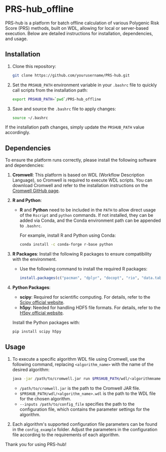 # PRS-hub_offline

PRS-hub is a platform for batch offline calculation of various Polygenic Risk Score (PRS) methods, built on WDL, allowing for local or server-based execution. Below are detailed instructions for installation, dependencies, and usage.

## Installation

1. Clone this repository:

    ```bash
    git clone https://github.com/yourusername/PRS-hub.git
    ```

2. Set the `PRSHUB_PATH` environment variable in your `.bashrc` file to quickly call scripts from the installation path:

    ```bash
    export PRSHUB_PATH=`pwd`/PRS-hub_offline
    ```

3. Save and source the `.bashrc` file to apply changes:

    ```bash
    source ~/.bashrc
    ```

If the installation path changes, simply update the `PRSHUB_PATH` value accordingly.

## Dependencies

To ensure the platform runs correctly, please install the following software and dependencies:

1. **Cromwell**: This platform is based on WDL (Workflow Description Language), so Cromwell is required to execute WDL scripts. You can download Cromwell and refer to the installation instructions on the [Cromwell GitHub page](https://github.com/broadinstitute/cromwell).

2. **R and Python**:
   - **R** and **Python** need to be included in the `PATH` to allow direct usage of the `Rscript` and `python` commands. If not installed, they can be added via Conda, and the Conda environment path can be appended to `.bashrc`.

     For example, install R and Python using Conda:

     ```bash
     conda install -c conda-forge r-base python
     ```

3. **R Packages**: Install the following R packages to ensure compatibility with the environment.
   - Use the following command to install the required R packages:

     ```R
     install.packages(c("pacman", "dplyr", "docopt", "rio", "data.table", "magrittr", "bigsnpr"))
     ```

4. **Python Packages**:
   - **scipy**: Required for scientific computing. For details, refer to the [Scipy official website](https://www.scipy.org/).
   - **h5py**: Needed for handling HDF5 file formats. For details, refer to the [H5py official website](https://www.h5py.org/).

   Install the Python packages with:

   ```bash
   pip install scipy h5py
   ```
   
## Usage

1. To execute a specific algorithm WDL file using Cromwell, use the following command, replacing `<algorithm_name>` with the name of the desired algorithm:

    ```bash
    java -jar /path/to/cromwell.jar run $PRSHUB_PATH/wdl/<algorithmname>.wdl --inputs /path/to/config_file
    ```

   - `/path/to/cromwell.jar` is the path to the Cromwell JAR file.
   - `$PRSHUB_PATH/wdl/<algorithm_name>.wdl` is the path to the WDL file for the chosen algorithm.
   - `--inputs /path/to/config_file` specifies the path to the configuration file, which contains the parameter settings for the algorithm.

2. Each algorithm's supported configuration file parameters can be found in the `config_example` folder. Adjust the parameters in the configuration file according to the requirements of each algorithm.

Thank you for using PRS-hub!
